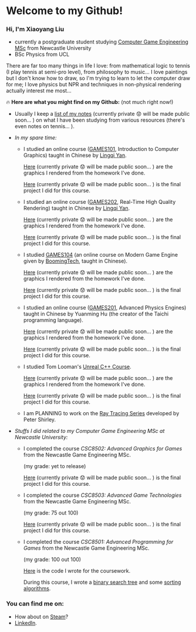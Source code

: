 # Welcome to my Github!

### Hi, I'm Xiaoyang Liu

- currently a postgraduate student studying [Computer Game Engineering MSc](https://www.ncl.ac.uk/postgraduate/degrees/5152f/) from Newcastle University
- BSc Physics from UCL

There are far too many things in life I love: from mathematical logic to tennis (I play tennis at semi-pro level), from philosophy to music... I love paintings but I don't know how to draw, so I'm trying to learn to let the computer draw for me; I love physics but NPR and techniques in non-physical rendering actually interest me most...

🔥 **Here are what you might find on my Github:** (not much right now!)

- Usually I keep a [list of my notes](https://github.com/IQ404/Notes/blob/main/README.md) (currently private 😟 will be made public soon... ) on what I have been studying from various resources (there's even notes on tennis... ).

- *In my spare time:*

  - I studied an online course ([GAMES101](https://sites.cs.ucsb.edu/~lingqi/teaching/games101.html), Introduction to Computer Graphics) taught in Chinese by [Lingqi Yan](https://sites.cs.ucsb.edu/~lingqi/).
  
    [Here](https://github.com/IQ404/GAMES101-works/blob/main/README.md) (currently private 😟 will be made public soon... ) are the graphics I rendered from the homework I've done.
  
    [Here]() (currently private 😟 will be made public soon... ) is the final project I did for this course.

  - I studied an online course ([GAMES202](https://sites.cs.ucsb.edu/~lingqi/teaching/games202.html), Real-Time High Quality Rendering) taught in Chinese by [Lingqi Yan](https://sites.cs.ucsb.edu/~lingqi/).
  
    [Here]() (currently private 😟 will be made public soon... ) are the graphics I rendered from the homework I've done.
  
    [Here]() (currently private 😟 will be made public soon... ) is the final project I did for this course.

  - I studied [GAMES104](http://games-cn.org/games104/) (an online course on Modern Game Engine given by [BoomingTech](http://www.boomingtech.com), taught in Chinese).
  
    [Here]() (currently private 😟 will be made public soon... ) are the graphics I rendered from the homework I've done.
    
    [Here]() (currently private 😟 will be made public soon... ) is the final project I did for this course.

  - I studied an online course ([GAMES201](http://games-cn.org/games201/), Advanced Physics Engines) taught in Chinese by Yuanming Hu (the creator of 
the Taichi programming language).

    [Here]() (currently private 😟 will be made public soon... ) are the graphics I rendered from the homework I've done.
  
    [Here]() (currently private 😟 will be made public soon... ) is the final project I did for this course.

  - I studied Tom Looman's [Unreal C++ Course](https://courses.tomlooman.com/p/unrealengine-cpp?coupon_code=COMMUNITY15).
  
    [Here]() (currently private 😟 will be made public soon... ) are the graphics I rendered from the homework I've done.
  
    [Here]() (currently private 😟 will be made public soon... ) is the final project I did for this course.
  
  - I am PLANNING to work on the [Ray Tracing Series](https://raytracing.github.io/) developed by Peter Shirley.

- *Stuffs I did related to my Computer Game Engineering MSc at Newcastle University:*

  - I completed the course *CSC8502: Advanced Graphics for Games* from the Newcastle Game Engineering MSc.
    
    (my grade: yet to release)
  
    [Here]() (currently private 😟 will be made public soon... ) is the final project I did for this course.

  - I completed the course *CSC8503: Advanced Game Technologies* from the Newcastle Game Engineering MSc.
    
    (my grade: 75 out 100)
  
    [Here]() (currently private 😟 will be made public soon... ) is the final project I did for this course.
  
  - I completed the course *CSC8501: Advanced Programming for Games* from the Newcastle Game Engineering MSc.
    
    (my grade: 100 out 100)
    
    [Here]() is the code I wrote for the coursework.
    
    During this course, I wrote a [binary search tree](https://github.com/IQ404/BinarySearchTree-CSC8501) and some [sorting algorithms](https://github.com/IQ404/TheFastestSorter-CSC8501).

### You can find me on:

- How about on [Steam](https://steamcommunity.com/id/iq404/)?
- [LinkedIn](https://linkedin.com/in/xiaoyang-liu-642b74aa).

<!--
**IQ404/IQ404** is a ✨ _special_ ✨ repository because its `README.md` (this file) appears on your GitHub profile.

Here are some ideas to get you started:

- 🔭 I’m currently working on ...
- 🌱 I’m currently learning ...
- 👯 I’m looking to collaborate on ...
- 🤔 I’m looking for help with ...
- 💬 Ask me about ...
- 📫 How to reach me: ...
- 😄 Pronouns: ...
- ⚡ Fun fact: ...
-->
